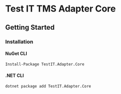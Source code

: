 # Test IT TMS Adapter Core

## Getting Started

### Installation

#### NuGet CLI

```bash
Install-Package TestIT.Adapter.Core
```

#### .NET CLI

```bash
dotnet package add TestIT.Adapter.Core
```
